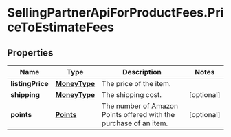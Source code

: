 # SellingPartnerApiForProductFees.PriceToEstimateFees

## Properties
Name | Type | Description | Notes
------------ | ------------- | ------------- | -------------
**listingPrice** | [**MoneyType**](MoneyType.md) | The price of the item. | 
**shipping** | [**MoneyType**](MoneyType.md) | The shipping cost. | [optional] 
**points** | [**Points**](Points.md) | The number of Amazon Points offered with the purchase of an item. | [optional] 


